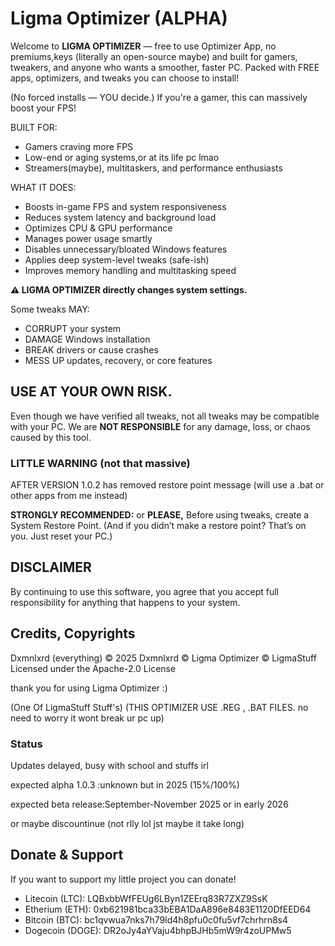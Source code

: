 # Ligma Optimizer (ALPHA)

Welcome to **LIGMA OPTIMIZER** — free to use Optimizer App, no premiums,keys (literally an open-source maybe) and built for gamers, tweakers, and anyone who wants a smoother, faster PC.
Packed with FREE apps, optimizers, and tweaks you can choose to install!

(No forced installs — YOU decide.) 
If you're a gamer, this can massively boost your FPS!

BUILT FOR:
- Gamers craving more FPS
- Low-end or aging systems,or at its life pc lmao
- Streamers(maybe), multitaskers, and performance enthusiasts

WHAT IT DOES:
- Boosts in-game FPS and system responsiveness
- Reduces system latency and background load
- Optimizes CPU & GPU performance
- Manages power usage smartly
- Disables unnecessary/bloated Windows features
- Applies deep system-level tweaks (safe-ish)
- Improves memory handling and multitasking speed

**⚠️ LIGMA OPTIMIZER directly changes system settings.**

Some tweaks MAY:
- CORRUPT your system
- DAMAGE Windows installation
- BREAK drivers or cause crashes
- MESS UP updates, recovery, or core features

## USE AT YOUR OWN RISK.
Even though we have verified all tweaks, not all tweaks may be compatible with your PC. 
We are **NOT RESPONSIBLE** for any damage, loss, or chaos caused by this tool.

### LITTLE WARNING (not that massive)
AFTER VERSION 1.0.2 has removed restore point message (will use a .bat or other apps from me instead)

**STRONGLY RECOMMENDED:** or **PLEASE,**
Before using tweaks, create a System Restore Point.
(And if you didn’t make a restore point? That’s on you. Just reset your PC.)


## DISCLAIMER

By continuing to use this software, you agree that you accept full responsibility
for anything that happens to your system.

## Credits, Copyrights
Dxmnlxrd (everything)
© 2025 Dxmnlxrd
© Ligma Optimizer
© LigmaStuff
Licensed under the Apache-2.0 License

thank you for using Ligma Optimizer :)

(One Of LigmaStuff Stuff's)
(THIS OPTIMIZER USE .REG , .BAT FILES. no need to worry it wont break ur pc up)

### Status
Updates delayed, busy with school and stuffs irl

expected alpha 1.0.3 :unknown but in 2025 (15%/100%)

expected beta release:September-November 2025 or in early 2026

or maybe discountinue (not rlly lol jst maybe it take long)

## Donate & Support
If you want to support my little project you can donate!
- Litecoin (LTC): LQBxbbWfFEUg6LByn1ZEErq83R7ZXZ9SsK
- Etherium (ETH): 0xb621981bca33bEBA1DaA896e8483E1120DfEED64
- Bitcoin (BTC): bc1qvwua7nks7h79ld4h8pfu0c0fu5vf7chrhrn8s4
- Dogecoin (DOGE): DR2oJy4aYVaju4bhpBJHb5mW9r4zoUPMw5





